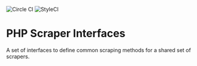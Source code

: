 ![Circle CI](https://circleci.com/gh/phpscrapers/interfaces.png?style=shield " ") 
![StyleCI](https://styleci.io/repos/102376124/shield " ")


# PHP Scraper Interfaces

A set of interfaces to define common scraping methods for a shared set of scrapers.
